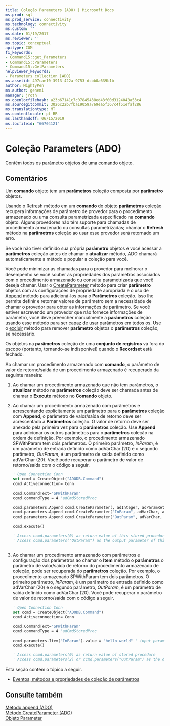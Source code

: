 ```yaml
---
title: Coleção Parameters (ADO) | Microsoft Docs
ms.prod: sql
ms.prod_service: connectivity
ms.technology: connectivity
ms.custom: ''
ms.date: 01/19/2017
ms.reviewer: ''
ms.topic: conceptual
apitype: COM
f1_keywords:
- Command15::get_Parameters
- Command15::Parameters
- Command15::GetParameters
helpviewer_keywords:
- Parameters collection [ADO]
ms.assetid: 497cae10-3913-422a-9753-dcbb0a639b1b
author: MightyPen
ms.author: genemi
manager: jroth
ms.openlocfilehash: a23b67141c7c07845438ed43f00d3124043a53c4
ms.sourcegitcommit: 3026c22b7fba19059a769ea5f367c4f51efaf286
ms.translationtype: MT
ms.contentlocale: pt-BR
ms.lasthandoff: 06/15/2019
ms.locfileid: "66704121"
---
```

# <a name="parameters-collection-ado"></a>Coleção Parameters (ADO)
Contém todos os [parâmetro](../../../ado/reference/ado-api/parameter-object.md) objetos de uma [comando](../../../ado/reference/ado-api/command-object-ado.md) objeto.  
  
## <a name="remarks"></a>Comentários  
 Um **comando** objeto tem um **parâmetros** coleção composta por **parâmetro** objetos.  
  
 Usando o [Refresh](../../../ado/reference/ado-api/refresh-method-ado.md) método em um **comando** do objeto **parâmetros** coleção recupera informações de parâmetro de provedor para o procedimento armazenado ou uma consulta parametrizada especificado na **comando** objeto. Alguns provedores não têm suporte para chamadas de procedimento armazenado ou consultas parametrizadas; chamar o **Refresh** método na **parâmetros** coleção ao usar esse provedor será retornado um erro.  
  
 Se você não tiver definido sua própria **parâmetro** objetos e você acessar a **parâmetros** coleção antes de chamar o **atualizar** método, ADO chamará automaticamente a método e popular a coleção para você.  
  
 Você pode minimizar as chamadas para o provedor para melhorar o desempenho se você souber as propriedades dos parâmetros associados com o procedimento armazenado ou consulta parametrizada que você deseja chamar. Usar o [CreateParameter](../../../ado/reference/ado-api/createparameter-method-ado.md) método para criar **parâmetro** objetos com as configurações de propriedade apropriada e o uso de [Append](../../../ado/reference/ado-api/append-method-ado.md) método para adicioná-los para o  **Parâmetros** coleção. Isso lhe permite definir e retornar valores de parâmetro sem a necessidade de chamar o provedor para obter as informações de parâmetro. Se você estiver escrevendo um provedor que não fornece informações de parâmetro, você deve preencher manualmente a **parâmetros** coleção usando esse método para ser capaz de usar parâmetros em todos os. Use o [excluir](../../../ado/reference/ado-api/delete-method-ado-parameters-collection.md) método para remover **parâmetro** objetos o **parâmetros** coleção, se necessário.  
  
 Os objetos na **parâmetros** coleção de uma **conjunto de registros** vá fora do escopo (portanto, tornando-se indisponível) quando o **Recordset** está fechado.  
  
 Ao chamar um procedimento armazenado com **comando**, o parâmetro de valor de retorno/saída de um procedimento armazenado é recuperado da seguinte maneira:  
  
1.  Ao chamar um procedimento armazenado que não tem parâmetros, o **atualizar** método na **parâmetros** coleção deve ser chamada antes de chamar o **Execute** método no **Comando** objeto.  
  
2.  Ao chamar um procedimento armazenado com parâmetros e acrescentando explicitamente um parâmetro para o **parâmetros** coleção com **Append**, o parâmetro de valor/saída de retorno deve ser acrescentado à **Parâmetros** coleção. O valor de retorno deve ser anexado pela primeira vez para o **parâmetros** coleção. Use **Append** para adicionar os outros parâmetros para o **parâmetros** coleção na ordem de definição. Por exemplo, o procedimento armazenado SPWithParam tem dois parâmetros. O primeiro parâmetro, *InParam*, é um parâmetro de entrada definido como adVarChar (20) e o segundo parâmetro, *OutParam*, é um parâmetro de saída definido como adVarChar (20). Você pode recuperar o parâmetro de valor de retorno/saída com o código a seguir.  
  
    ```vb
    ' Open Connection Conn  
    set ccmd = CreateObject("ADODB.Command")  
    ccmd.Activeconnection= Conn  
  
    ccmd.CommandText="SPWithParam"  
    ccmd.commandType = 4 'adCmdStoredProc  
  
    ccmd.parameters.Append ccmd.CreateParameter(, adInteger, adParamReturnValue, , NULL)   ' return value  
    ccmd.parameters.Append ccmd.CreateParameter("InParam", adVarChar, adParamInput, 20, "hello world")   ' input parameter  
    ccmd.parameters.Append ccmd.CreateParameter("OutParam", adVarChar, adParamOutput, 20, NULL)   ' output parameter  
  
    ccmd.execute()  
  
    ' Access ccmd.parameters(0) as return value of this stored procedure  
    ' Access ccmd.parameters("OutParam") as the output parameter of this stored procedure.  
  
    ```  
  
3.  Ao chamar um procedimento armazenado com parâmetros e configuração dos parâmetros ao chamar o **Item** método o **parâmetros** o parâmetro de valor/saída de retorno do procedimento armazenado de coleção, pode ser recuperada do **parâmetros** coleção. Por exemplo, o procedimento armazenado SPWithParam tem dois parâmetros. O primeiro parâmetro, *InParam*, é um parâmetro de entrada definido como adVarChar (20) e o segundo parâmetro, *OutParam*, é um parâmetro de saída definido como adVarChar (20). Você pode recuperar o parâmetro de valor de retorno/saída com o código a seguir.  
  
    ```vb
    ' Open Connection Conn  
    set ccmd = CreateObject("ADODB.Command")  
    ccmd.Activeconnection= Conn  
  
    ccmd.CommandText="SPWithParam"  
    ccmd.commandType = 4 'adCmdStoredProc  
  
    ccmd.parameters.Item("InParam").value = "hello world" ' input parameter  
    ccmd.execute()  
  
    ' Access ccmd.parameters(0) as return value of stored procedure  
    ' Access ccmd.parameters(2) or ccmd.parameters("OutParam") as the output parameter.  
    ```  
  
 Esta seção contém o tópico a seguir.  
  
-   [Eventos, métodos e propriedades de coleção de parâmetros](../../../ado/reference/ado-api/parameters-collection-properties-methods-and-events.md)  
  
## <a name="see-also"></a>Consulte também  
 [Método append (ADO)](../../../ado/reference/ado-api/append-method-ado.md)   
 [Método CreateParameter (ADO)](../../../ado/reference/ado-api/createparameter-method-ado.md)   
 [Objeto Parameter](../../../ado/reference/ado-api/parameter-object.md)
